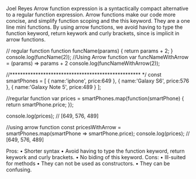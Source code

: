 Joel Reyes
Arrow function expression is a syntactically compact alternative to a regular function expression. Arrow functions make our code more concise, and simplify function scoping and the this keyword. They are a one line mini functions. By using arrow functions, we avoid having to type the function keyword, return keywork and curly brackets, since is implicit in arrow functions.

// regular function
function funcName(params) {
    return params + 2;
  }
 console.log(funcName(2));
 //Using Arrow function
 var funcNameWithArrow = (params) => params + 2
 console.log(funcNameWithArrow(2));

 //*************************************************** */
const smartPhones = [
    { name:'iphone', price:649 },
    { name:'Galaxy S6', price:576 },
    { name:'Galaxy Note 5', price:489 }
  ];

  //regurlar function 
var prices = smartPhones.map(function(smartPhone) {
    return smartPhone.price;
  });
  
  console.log(prices); // [649, 576, 489]

  //using arrow function
const pricesWithArrow = smartPhones.map(smartPhone => smartPhone.price);
console.log(prices); // [649, 576, 489]

Pros:
•	Shorter syntax
•	Avoid having to type the function keyword, return keywork and curly brackets.
•	No biding of this keyword. 
Cons:
•	Ill-suited for methods
•	They can not be used as constructors. 
•	They can be confusing. 

